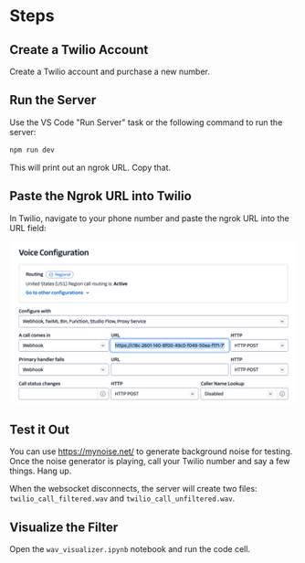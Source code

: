 # Steps

## Create a Twilio Account

Create a Twilio account and purchase a new number.

## Run the Server

Use the VS Code "Run Server" task or the following command to run the server:

```bash
npm run dev
```

This will print out an ngrok URL. Copy that.

## Paste the Ngrok URL into Twilio

In Twilio, navigate to your phone number and paste the ngrok URL into the URL field:

![Twilio config](image.png)

## Test it Out

You can use https://mynoise.net/ to generate background noise for testing. Once the noise generator is playing, call your Twilio number and say a few things. Hang up.

When the websocket disconnects, the server will create two files: `twilio_call_filtered.wav` and `twilio_call_unfiltered.wav`.

## Visualize the Filter

Open the `wav_visualizer.ipynb` notebook and run the code cell.